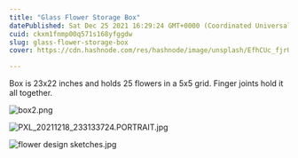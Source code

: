 ```yaml
---
title: "Glass Flower Storage Box"
datePublished: Sat Dec 25 2021 16:29:24 GMT+0000 (Coordinated Universal Time)
cuid: ckxm1fnmp00q571s168yfggdw
slug: glass-flower-storage-box
cover: https://cdn.hashnode.com/res/hashnode/image/unsplash/EfhCUc_fjrU/upload/v1640449668223/C29VKRGbJ2.jpeg

---
```


Box is 23x22 inches and holds 25 flowers in a 5x5 grid.  Finger joints hold it all together.


![box2.png](https://cdn.hashnode.com/res/hashnode/image/upload/v1640449699310/dyF1aAJxHJ.png)

![PXL_20211218_233133724.PORTRAIT.jpg](https://cdn.hashnode.com/res/hashnode/image/upload/v1640449719861/vVZ7fPtSZ.jpeg)


![flower design sketches.jpg](https://cdn.hashnode.com/res/hashnode/image/upload/v1641069079226/93-Mxx0Vc.jpeg)
